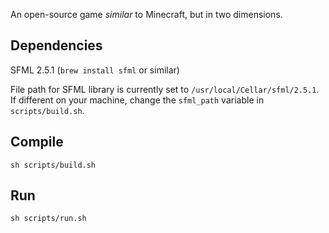 An open-source game *similar* to Minecraft, but in two dimensions.

Dependencies
------------
SFML 2.5.1 (`brew install sfml` or similar)

File path for SFML library is currently set to `/usr/local/Cellar/sfml/2.5.1`.
If different on your machine, change the `sfml_path` variable in `scripts/build.sh`.

Compile
-------
`sh scripts/build.sh`

Run
---
`sh scripts/run.sh`

